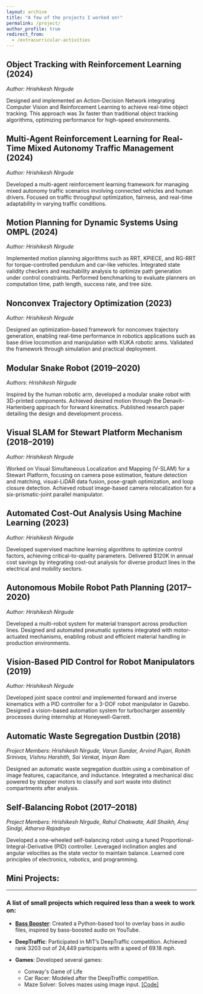 ```yaml
---
layout: archive
title: "A few of the projects I worked on!"
permalink: /project/
author_profile: true
redirect_from:
  - /extracurricular-activities
---
```

## Object Tracking with Reinforcement Learning (2024)
*Author: Hrishikesh Nirgude*

Designed and implemented an Action-Decision Network integrating Computer Vision and Reinforcement Learning to achieve real-time object tracking. This approach was 3x faster than traditional object tracking algorithms, optimizing performance for high-speed environments.

## Multi-Agent Reinforcement Learning for Real-Time Mixed Autonomy Traffic Management (2024)
*Author: Hrishikesh Nirgude*

Developed a multi-agent reinforcement learning framework for managing mixed autonomy traffic scenarios involving connected vehicles and human drivers. Focused on traffic throughput optimization, fairness, and real-time adaptability in varying traffic conditions.

## Motion Planning for Dynamic Systems Using OMPL (2024)
*Author: Hrishikesh Nirgude*

Implemented motion planning algorithms such as RRT, KPIECE, and RG-RRT for torque-controlled pendulum and car-like vehicles. Integrated state validity checkers and reachability analysis to optimize path generation under control constraints. Performed benchmarking to evaluate planners on computation time, path length, success rate, and tree size.

## Nonconvex Trajectory Optimization (2023)
*Author: Hrishikesh Nirgude*

Designed an optimization-based framework for nonconvex trajectory generation, enabling real-time performance in robotics applications such as base drive locomotion and manipulation with KUKA robotic arms. Validated the framework through simulation and practical deployment.

## Modular Snake Robot (2019–2020)
*Authors: Hrishikesh Nirgude*

Inspired by the human robotic arm, developed a modular snake robot with 3D-printed components. Achieved desired motion through the Denavit–Hartenberg approach for forward kinematics. Published research paper detailing the design and development process.

## Visual SLAM for Stewart Platform Mechanism (2018–2019)
*Author: Hrishikesh Nirgude*

Worked on Visual Simultaneous Localization and Mapping (V-SLAM) for a Stewart Platform, focusing on camera pose estimation, feature detection and matching, visual-LiDAR data fusion, pose-graph optimization, and loop closure detection. Achieved robust image-based camera relocalization for a six-prismatic-joint parallel manipulator.

## Automated Cost-Out Analysis Using Machine Learning (2023)
*Author: Hrishikesh Nirgude*

Developed supervised machine learning algorithms to optimize control factors, achieving critical-to-quality parameters. Delivered $120K in annual cost savings by integrating cost-out analysis for diverse product lines in the electrical and mobility sectors.

## Autonomous Mobile Robot Path Planning (2017–2020)
*Author: Hrishikesh Nirgude*

Developed a multi-robot system for material transport across production lines. Designed and automated pneumatic systems integrated with motor-actuated mechanisms, enabling robust and efficient material handling in production environments.

## Vision-Based PID Control for Robot Manipulators (2019)
*Author: Hrishikesh Nirgude*

Developed joint space control and implemented forward and inverse kinematics with a PID controller for a 3-DOF robot manipulator in Gazebo. Designed a vision-based automation system for turbocharger assembly processes during internship at Honeywell-Garrett.

## Automatic Waste Segregation Dustbin (2018)
*Project Members: Hrishikesh Nirgude, Varun Sundar, Arvind Pujari, Rohith Srinivas, Vishnu Harshith, Sai Venkat, Iniyan Ram*

Designed an automatic waste segregation dustbin using a combination of image features, capacitance, and inductance. Integrated a mechanical disc powered by stepper motors to classify and sort waste into distinct compartments after analysis.

## Self-Balancing Robot (2017–2018)
*Project Members: Hrishikesh Nirgude, Rahul Chakwate, Adil Shaikh, Anuj Sindgi, Atharva Rajadnya*

Developed a one-wheeled self-balancing robot using a tuned Proportional-Integral-Derivative (PID) controller. Leveraged inclination angles and angular velocities as the state vector to maintain balance. Learned core principles of electronics, robotics, and programming.

## Mini Projects:
****************************************
### A list of small projects which required less than a week to work on:
* [**Bass Booster**](https://github.com/hrishi109/Bass-Treble-Booster): Created a Python-based tool to overlay bass in audio files, inspired by bass-boosted audio on YouTube.

* **DeepTraffic**: Participated in MIT’s DeepTraffic competition. Achieved rank 3203 out of 24,449 participants with a speed of 69.18 mph.

* **Games**: Developed several games:
  - Conway's Game of Life
  - Car Racer: Modeled after the DeepTraffic competition.
  - Maze Solver: Solves mazes using image input.
  [[Code]](https://github.com/hrishi109/Games)
